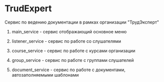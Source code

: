 # TrudExpert
Сервис по ведению документации в рамках организации "ТрудЭксперт"

1) main_service - сервис отображающий основное меню
2) listener_service - сервис по работе со слушателями
3) course_service - сервис по работе с курсами организации
4) group_service - сервис по работе с группами слушателей

5) document_service - сервис по работе с документами, автозаполняемыми шаблонами
